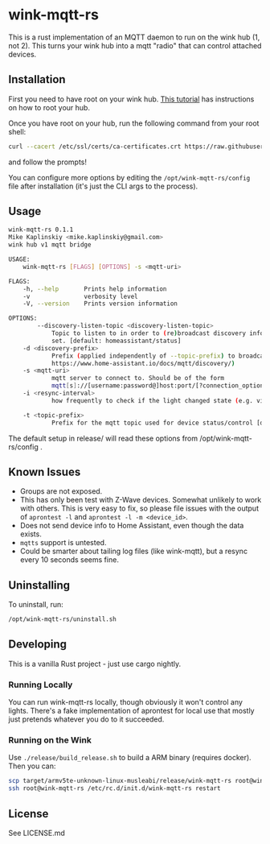 # wink-mqtt-rs

This is a rust implementation of an MQTT daemon to run on the wink hub (1, not 2). This turns your wink hub into a mqtt "radio" that can control attached devices.

## Installation

First you need to have root on your wink hub. [This tutorial](todo) has instructions on how to root your hub.

Once you have root on your hub, run the following command from your root shell:

```bash
curl --cacert /etc/ssl/certs/ca-certificates.crt https://raw.githubusercontent.com/mikekap/wink-mqtt-rs/master/release/latest/wink-mqtt-rs.tar.gz | tar -C / -zxvf - && /opt/wink-mqtt-rs/setup.sh
```

and follow the prompts! 

You can configure more options by editing the `/opt/wink-mqtt-rs/config` file after installation (it's just the CLI args to the process).

## Usage
```bash
wink-mqtt-rs 0.1.1
Mike Kaplinskiy <mike.kaplinskiy@gmail.com>
wink hub v1 mqtt bridge

USAGE:
    wink-mqtt-rs [FLAGS] [OPTIONS] -s <mqtt-uri>

FLAGS:
    -h, --help       Prints help information
    -v               verbosity level
    -V, --version    Prints version information

OPTIONS:
        --discovery-listen-topic <discovery-listen-topic>
            Topic to listen to in order to (re)broadcast discovery information. Only applies if --discovery-prefix is
            set. [default: homeassistant/status]
    -d <discovery-prefix>
            Prefix (applied independently of --topic-prefix) to broadcast mqtt discovery information (see
            https://www.home-assistant.io/docs/mqtt/discovery/)
    -s <mqtt-uri>
            mqtt server to connect to. Should be of the form
            mqtt[s]://[username:password@]host:port/[?connection_options]
    -i <resync-interval>
            how frequently to check if the light changed state (e.g. via Wink or other external means) [default: 10000]

    -t <topic-prefix>
            Prefix for the mqtt topic used for device status/control [default: home/wink/]
```

The default setup in release/ will read these options from /opt/wink-mqtt-rs/config .

## Known Issues
 - Groups are not exposed.
 - This has only been test with Z-Wave devices. Somewhat unlikely to work with others.
   This is very easy to fix, so please file issues with the output of `aprontest -l` and `aprontest -l -m <device_id>`.
 - Does not send device info to Home Assistant, even though the data exists.
 - `mqtts` support is untested.
 - Could be smarter about tailing log files (like wink-mqtt), but a resync every 10 seconds seems fine.

## Uninstalling
To uninstall, run:
```bash
/opt/wink-mqtt-rs/uninstall.sh
```

## Developing
This is a vanilla Rust project - just use cargo nightly.

### Running Locally
You can run wink-mqtt-rs locally, though obviously it won't control any lights. There's a fake implementation of aprontest for local use
that mostly just pretends whatever you do to it succeeded.

### Running on the Wink
Use `./release/build_release.sh` to build a ARM binary (requires docker). Then you can:
```bash
scp target/armv5te-unknown-linux-musleabi/release/wink-mqtt-rs root@wink:/opt/wink-mqtt-rs/
ssh root@wink-mqtt-rs /etc/rc.d/init.d/wink-mqtt-rs restart
```

## License

See LICENSE.md
